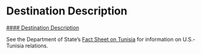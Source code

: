# Destination Description

[#### Destination Description](javascript:void(0); "Destination Description")

See the Department of State’s [Fact Sheet on Tunisia](https://www.state.gov/u-s-relations-with-tunisia/) for information on U.S.-Tunisia relations.